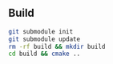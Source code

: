 Build
-----

```sh
git submodule init
git submodule update
rm -rf build && mkdir build
cd build && cmake ..
```
